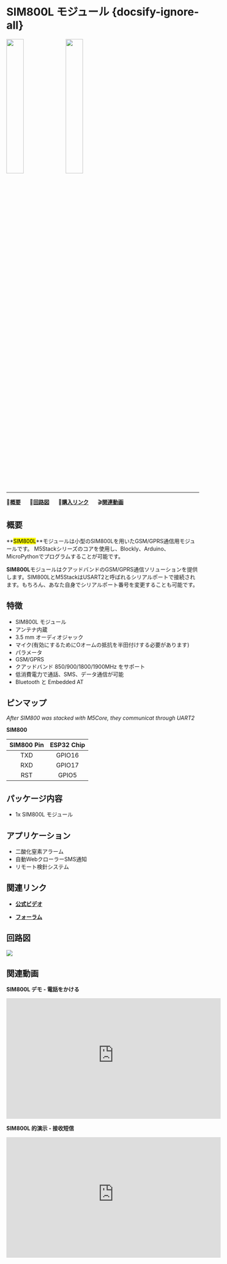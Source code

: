 # SIM800L モジュール {docsify-ignore-all}

<img src="assets/img/product_pics/module/module_sim800_01.png" width="30%" height="30%"> <img src="assets/img/product_pics/module/module_sim800_02.png" width="30%" height="30%">

***

:memo:**[概要](#概要)**&nbsp;&nbsp;&nbsp;&nbsp;&nbsp;&nbsp;:electric_plug:**[回路図](#回路図)**&nbsp;&nbsp;&nbsp;&nbsp;&nbsp;&nbsp;🛒**[購入リンク](https://www.aliexpress.com/store/product/M5Stack-Official-In-Stock-GSM-Module-SIM800L-Stackable-IoT-Development-Board-for-Arduino-ESP32-with-MIC/3226069_32843211923.html?spm=2114.12010615.8148356.20.25e96be7xE1y22.html)**&nbsp;&nbsp;&nbsp;&nbsp;&nbsp;&nbsp;:clapper:**[関連動画](#関連動画)**

<!-- :memo:**[概要](#概要)**&nbsp;&nbsp;&nbsp;&nbsp;&nbsp;&nbsp;:octocat:**[サンプルコード](#サンプルコード)**&nbsp;&nbsp;&nbsp;&nbsp;&nbsp;&nbsp;:electric_plug:**[回路図](#回路図)**&nbsp;&nbsp;&nbsp;&nbsp;&nbsp;&nbsp;🛒**[購入リンク](https://www.aliexpress.com/store/product/M5Stack-Official-In-Stock-GSM-Module-SIM800L-Stackable-IoT-Development-Board-for-Arduino-ESP32-with-MIC/3226069_32843211923.html?spm=2114.12010615.8148356.20.25e96be7xE1y22.html)** -->

## 概要

**<mark>SIM800L</mark>**モジュールは小型のSIM800Lを用いたGSM/GPRS通信用モジュールです。
M5Stackシリーズのコアを使用し、Blockly、Arduino、MicroPythonでプログラムすることが可能です。

**SIM800L**モジュールはクアッドバンドのGSM/GPRS通信ソリューションを提供します。SIM800LとM5StackはUSART2と呼ばれるシリアルポートで接続されます。もちろん、あなた自身でシリアルポート番号を変更することも可能です。

## 特徴

- SIM800L モジュール
- アンテナ内蔵
- 3.5 mm オーディオジャック
- マイク(有効にするためにOオームの抵抗を半田付けする必要があります)
- パラメータ
- GSM/GPRS
- クアッドバンド 850/900/1800/1900MHz をサポート
- 低消費電力で通話、SMS、データ通信が可能
- Bluetooth と Embedded AT

## ピンマップ

*After SIM800 was stacked with M5Core, they communicat through UART2*

**SIM800**

| SIM800 Pin        | ESP32 Chip      |
| :----------:  |:------------: |
| TXD        | GPIO16         |
| RXD        | GPIO17         |
| RST        | GPIO5         |

## パッケージ内容

- 1x SIM800L モジュール

## アプリケーション

- 二酸化窒素アラーム
- 自動WebクローラーSMS通知
- リモート検針システム

## 関連リンク

- **[公式ビデオ](https://www.youtube.com/channel/UCozgFVglWYQXbvTmGyS739w)**

- **[フォーラム](http://forum.m5stack.com/)**

<!-- - **データシート** - [SIM800L](http://simcomm2m.com/En/module/detail.aspx?id=138)(SIM800L) -->

<!-- ## サンプルコード

### 1. Arduino IDE

### 2. UIFlow -->

## 回路図

<img src="assets/img/product_pics/module/sim800_sch.png">

## 関連動画

**SIM800L デモ - 電話をかける**

<iframe width="560" height="315" src="https://m5stack.oss-cn-shenzhen.aliyuncs.com/video/Blog/Twitch201901/M5Stack%20Phone.mp4" frameborder="0" allow="accelerometer; autoplay; encrypted-media; gyroscope; picture-in-picture" allowfullscreen></iframe>

**SIM800L 的演示 - 接收短信**

<iframe width="560" height="315" src="https://m5stack.oss-cn-shenzhen.aliyuncs.com/video/Blog/Twitch201901/SMS%20Receive.mp4" frameborder="0" allow="accelerometer; autoplay; encrypted-media; gyroscope; picture-in-picture" allowfullscreen></iframe>